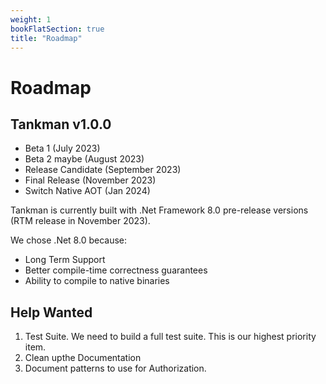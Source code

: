 ```yaml
---
weight: 1
bookFlatSection: true
title: "Roadmap"
---
```


# Roadmap

## Tankman v1.0.0

- Beta 1 (July 2023) 
- Beta 2 maybe (August 2023) 
- Release Candidate (September 2023) 
- Final Release (November 2023)
- Switch Native AOT (Jan 2024)

 Tankman is currently built with .Net Framework 8.0 pre-release versions (RTM release in November 2023).
 
 We chose .Net 8.0 because:
 - Long Term Support
 - Better compile-time correctness guarantees
 - Ability to compile to native binaries


## Help Wanted

1. Test Suite. We need to build a full test suite. This is our highest priority item.
2. Clean upthe Documentation
3. Document patterns to use for Authorization.


